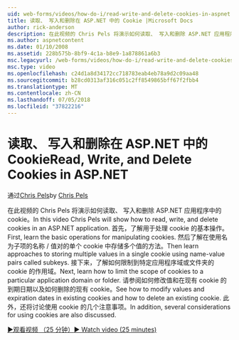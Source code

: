 ```yaml
---
uid: web-forms/videos/how-do-i/read-write-and-delete-cookies-in-aspnet
title: 读取、 写入和删除在 ASP.NET 中的 Cookie |Microsoft Docs
author: rick-anderson
description: 在此视频的 Chris Pels 将演示如何读取、 写入和删除 ASP.NET 应用程序中的 cookie。 首先，了解用于操作 cooki 的基本操作...
ms.author: aspnetcontent
ms.date: 01/10/2008
ms.assetid: 228b575b-8bf9-4c1a-b8e9-1a878861a6b3
msc.legacyurl: /web-forms/videos/how-do-i/read-write-and-delete-cookies-in-aspnet
msc.type: video
ms.openlocfilehash: c24d1a8d34172cc718783eab4eb78a9d2c09aa48
ms.sourcegitcommit: b28cd0313af316c051c2ff8549865bff67f2fbb4
ms.translationtype: MT
ms.contentlocale: zh-CN
ms.lasthandoff: 07/05/2018
ms.locfileid: "37822216"
---
```

<a name="read-write-and-delete-cookies-in-aspnet"></a><span data-ttu-id="7d1e1-104">读取、 写入和删除在 ASP.NET 中的 Cookie</span><span class="sxs-lookup"><span data-stu-id="7d1e1-104">Read, Write, and Delete Cookies in ASP.NET</span></span>
====================
<span data-ttu-id="7d1e1-105">通过[Chris Pels](https://twitter.com/chrispels)</span><span class="sxs-lookup"><span data-stu-id="7d1e1-105">by [Chris Pels](https://twitter.com/chrispels)</span></span>

<span data-ttu-id="7d1e1-106">在此视频的 Chris Pels 将演示如何读取、 写入和删除 ASP.NET 应用程序中的 cookie。</span><span class="sxs-lookup"><span data-stu-id="7d1e1-106">In this video Chris Pels will show how to read, write, and delete cookies in an ASP.NET application.</span></span> <span data-ttu-id="7d1e1-107">首先，了解用于处理 cookie 的基本操作。</span><span class="sxs-lookup"><span data-stu-id="7d1e1-107">First, learn the basic operations for manipulating cookies.</span></span> <span data-ttu-id="7d1e1-108">然后了解在使用名为子项的名称 / 值对的单个 cookie 中存储多个值的方法。</span><span class="sxs-lookup"><span data-stu-id="7d1e1-108">Then learn approaches to storing multiple values in a single cookie using name-value pairs called subkeys.</span></span> <span data-ttu-id="7d1e1-109">接下来，了解如何限制到特定应用程序域或文件夹的 cookie 的作用域。</span><span class="sxs-lookup"><span data-stu-id="7d1e1-109">Next, learn how to limit the scope of cookies to a particular application domain or folder.</span></span> <span data-ttu-id="7d1e1-110">请参阅如何修改值和在现有 cookie 的到期日期以及如何删除的现有 cookie。</span><span class="sxs-lookup"><span data-stu-id="7d1e1-110">See how to modify values and expiration dates in existing cookies and how to delete an existing cookie.</span></span> <span data-ttu-id="7d1e1-111">此外，还将讨论使用 cookie 的几个注意事项。</span><span class="sxs-lookup"><span data-stu-id="7d1e1-111">In addition, several considerations for using cookies are also discussed.</span></span>

[<span data-ttu-id="7d1e1-112">&#9654;观看视频 （25 分钟）</span><span class="sxs-lookup"><span data-stu-id="7d1e1-112">&#9654; Watch video (25 minutes)</span></span>](https://channel9.msdn.com/Blogs/ASP-NET-Site-Videos/read-write-and-delete-cookies-in-aspnet)
